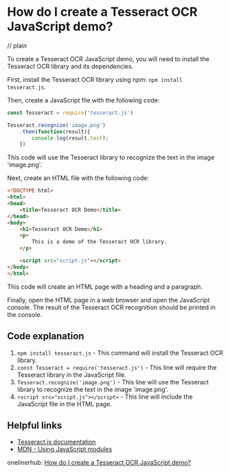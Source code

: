 # How do I create a Tesseract OCR JavaScript demo?
// plain

To create a Tesseract OCR JavaScript demo, you will need to install the Tesseract OCR library and its dependencies.

First, install the Tesseract OCR library using npm: `npm install tesseract.js`.

Then, create a JavaScript file with the following code:
```javascript
const Tesseract = require('tesseract.js')

Tesseract.recognize('image.png')
    .then(function(result){
        console.log(result.text);
    })
```
This code will use the Tesseract library to recognize the text in the image 'image.png'.

Next, create an HTML file with the following code:
```html
<!DOCTYPE html>
<html>
<head>
    <title>Tesseract OCR Demo</title>
</head>
<body>
    <h1>Tesseract OCR Demo</h1>
    <p>
        This is a demo of the Tesseract OCR library.
    </p>

    <script src="script.js"></script>
</body>
</html>
```
This code will create an HTML page with a heading and a paragraph.

Finally, open the HTML page in a web browser and open the JavaScript console. The result of the Tesseract OCR recognition should be printed in the console.

## Code explanation

1. `npm install tesseract.js` - This command will install the Tesseract OCR library.
2. `const Tesseract = require('tesseract.js')` - This line will require the Tesseract library in the JavaScript file.
3. `Tesseract.recognize('image.png')` - This line will use the Tesseract library to recognize the text in the image 'image.png'.
4. `<script src="script.js"></script>` - This line will include the JavaScript file in the HTML page.

## Helpful links
- [Tesseract.js documentation](https://tesseract.projectnaptha.com/index.html)
- [MDN - Using JavaScript modules](https://developer.mozilla.org/en-US/docs/Web/JavaScript/Guide/Modules)

onelinerhub: [How do I create a Tesseract OCR JavaScript demo?](https://onelinerhub.com/tesseract-ocr/how-do-i-create-a-tesseract-ocr-javascript-demo)